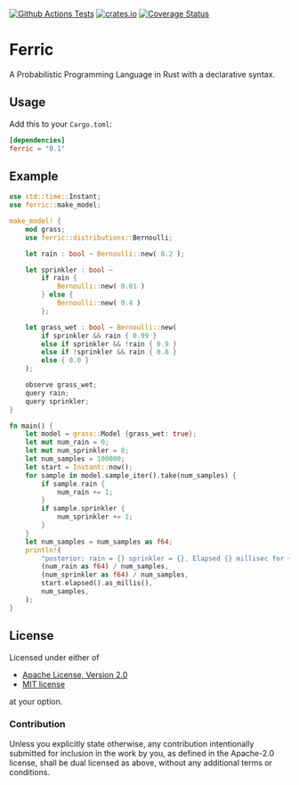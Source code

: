 [![Github Actions Tests](https://github.com/ferric-ai/ferric/actions/workflows/ci.yml/badge.svg)](https://github.com/Ferric-AI/ferric/actions/workflows/ci.yml)
[![crates.io](https://img.shields.io/crates/v/ferric.svg)](https://crates.io/crates/ferric)
[![Coverage Status](https://coveralls.io/repos/github/Ferric-AI/ferric/badge.svg)](https://coveralls.io/github/Ferric-AI/ferric)

# Ferric
A Probabilistic Programming Language in Rust with a declarative syntax.

## Usage

Add this to your `Cargo.toml`:

```toml
[dependencies]
ferric = "0.1"
```

## Example

```rust
use std::time::Instant;
use ferric::make_model;

make_model! {
    mod grass;
    use ferric::distributions::Bernoulli;

    let rain : bool ~ Bernoulli::new( 0.2 );

    let sprinkler : bool ~
        if rain {
            Bernoulli::new( 0.01 )
        } else {
            Bernoulli::new( 0.4 )
        };

    let grass_wet : bool ~ Bernoulli::new(
        if sprinkler && rain { 0.99 }
        else if sprinkler && !rain { 0.9 }
        else if !sprinkler && rain { 0.8 }
        else { 0.0 }
    );

    observe grass_wet;
    query rain;
    query sprinkler;
}

fn main() {
    let model = grass::Model {grass_wet: true};
    let mut num_rain = 0;
    let mut num_sprinkler = 0;
    let num_samples = 100000;
    let start = Instant::now();
    for sample in model.sample_iter().take(num_samples) {
        if sample.rain {
            num_rain += 1;
        }
        if sample.sprinkler {
            num_sprinkler += 1;
        }
    }
    let num_samples = num_samples as f64;
    println!(
        "posterior: rain = {} sprinkler = {}. Elapsed {} millisec for {} samples",
        (num_rain as f64) / num_samples,
        (num_sprinkler as f64) / num_samples,
        start.elapsed().as_millis(),
        num_samples,
    );
}
```

## License

Licensed under either of

 * [Apache License, Version 2.0](http://www.apache.org/licenses/LICENSE-2.0)
 * [MIT license](http://opensource.org/licenses/MIT)

at your option.

### Contribution

Unless you explicitly state otherwise, any contribution intentionally submitted
for inclusion in the work by you, as defined in the Apache-2.0 license, shall be
dual licensed as above, without any additional terms or conditions.
